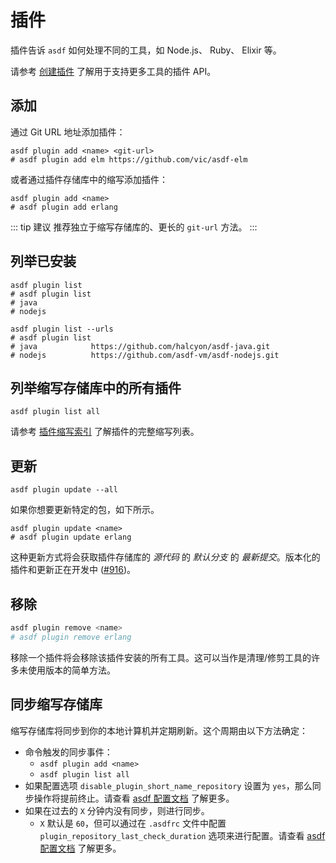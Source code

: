 # 插件

插件告诉 `asdf` 如何处理不同的工具，如 Node.js、 Ruby、 Elixir 等。

请参考 [创建插件](/zh-hans/plugins/create.md) 了解用于支持更多工具的插件 API。

## 添加

通过 Git URL 地址添加插件：

```shell
asdf plugin add <name> <git-url>
# asdf plugin add elm https://github.com/vic/asdf-elm
```

或者通过插件存储库中的缩写添加插件：

```shell
asdf plugin add <name>
# asdf plugin add erlang
```

::: tip 建议
推荐独立于缩写存储库的、更长的 `git-url` 方法。
:::

## 列举已安装

```shell
asdf plugin list
# asdf plugin list
# java
# nodejs
```

```shell
asdf plugin list --urls
# asdf plugin list
# java            https://github.com/halcyon/asdf-java.git
# nodejs          https://github.com/asdf-vm/asdf-nodejs.git
```

## 列举缩写存储库中的所有插件

```shell
asdf plugin list all
```

请参考 [插件缩写索引](https://github.com/asdf-vm/asdf-plugins) 了解插件的完整缩写列表。

## 更新

```shell
asdf plugin update --all
```

如果你想要更新特定的包，如下所示。

```shell
asdf plugin update <name>
# asdf plugin update erlang
```

这种更新方式将会获取插件存储库的 _源代码_ 的 _默认分支_ 的 _最新提交_。版本化的插件和更新正在开发中 ([#916](https://github.com/asdf-vm/asdf/pull/916))。

## 移除

```bash
asdf plugin remove <name>
# asdf plugin remove erlang
```

移除一个插件将会移除该插件安装的所有工具。这可以当作是清理/修剪工具的许多未使用版本的简单方法。

## 同步缩写存储库

缩写存储库将同步到你的本地计算机并定期刷新。这个周期由以下方法确定：

- 命令触发的同步事件：
    - `asdf plugin add <name>` 
    - `asdf plugin list all`
- 如果配置选项 `disable_plugin_short_name_repository` 设置为 `yes`，那么同步操作将提前终止。请查看 [asdf 配置文档](/zh-hans/manage/configuration.md) 了解更多。
- 如果在过去的 `X` 分钟内没有同步，则进行同步。
    - `X` 默认是 `60`，但可以通过在 `.asdfrc` 文件中配置 `plugin_repository_last_check_duration` 选项来进行配置。请查看 [asdf 配置文档](/zh-hans/manage/configuration.md) 了解更多。
